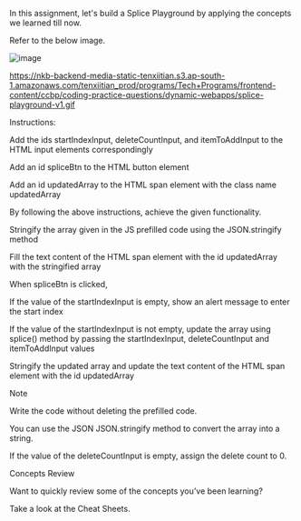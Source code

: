 In this assignment, let's build a Splice Playground by applying the concepts we learned till now.

Refer to the below image.

![image](https://github.com/bukka5sandhya/Splice-Playground/assets/133884532/0254f2aa-5806-4634-95be-ae74604a908d)

https://nkb-backend-media-static-tenxiitian.s3.ap-south-1.amazonaws.com/tenxiitian_prod/programs/Tech+Programs/frontend-content/ccbp/coding-practice-questions/dynamic-webapps/splice-playground-v1.gif

Instructions:

Add the ids startIndexInput, deleteCountInput, and itemToAddInput to the HTML input elements correspondingly

Add an id spliceBtn to the HTML button element

Add an id updatedArray to the HTML span element with the class name updatedArray

By following the above instructions, achieve the given functionality.

Stringify the array given in the JS prefilled code using the JSON.stringify method

Fill the text content of the HTML span element with the id updatedArray with the stringified array

When spliceBtn is clicked,

If the value of the startIndexInput is empty, show an alert message to enter the start index

If the value of the startIndexInput is not empty, update the array using splice() method by passing the startIndexInput, deleteCountInput and itemToAddInput values

Stringify the updated array and update the text content of the HTML span element with the id updatedArray

Note

Write the code without deleting the prefilled code.

You can use the JSON JSON.stringify method to convert the array into a string.

If the value of the deleteCountInput is empty, assign the delete count to 0.

Concepts Review

Want to quickly review some of the concepts you’ve been learning?

Take a look at the Cheat Sheets.
